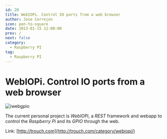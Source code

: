 ```yaml
---
id: 20
title: WebIOPi. Control IO ports from a web browser
author: Jose Cerrejon
icon: pen-to-square
date: 2013-01-15 12:00:00
prev: /
next: false
category:
  - Raspberry PI
tag:
  - Raspberry PI
---
```


# WebIOPi. Control IO ports from a web browser

![iwebgpio](/images/iwebiop.jpg)

The current personal project is *WebIOPi*, a *REST* framework and webapp to control the *Raspberry Pi* and its *GPIO* through the web.

Link: [http://trouch.com](http://trouch.com/category/webiopi/)